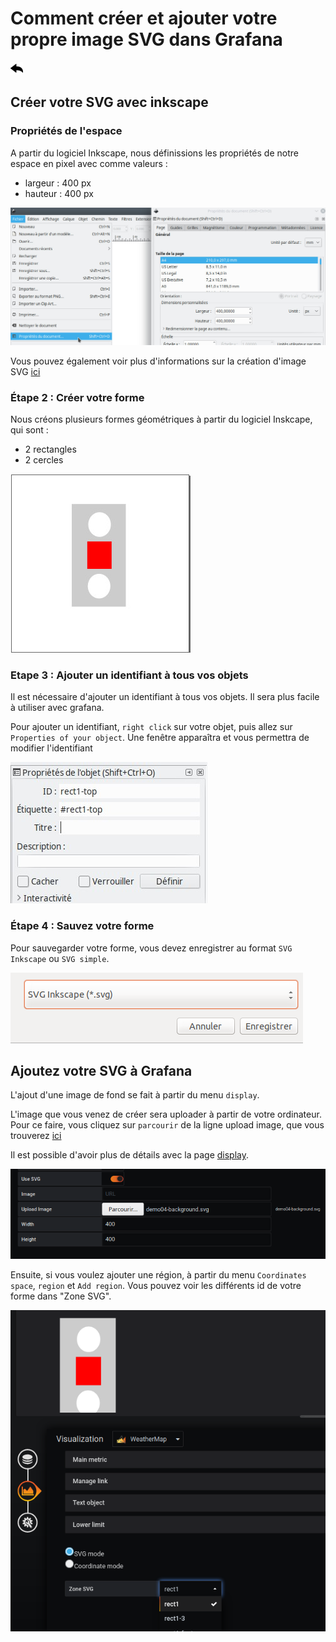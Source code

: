 # Comment créer et ajouter votre propre image SVG dans Grafana

[![](../../screenshots/other/Go-back.png)](README.md)

## Créer votre SVG avec inkscape

### Propriétés de l'espace

A partir du logiciel Inkscape, nous définissions les propriétés de notre espace en pixel avec comme valeurs :

- largeur : 400 px
- hauteur : 400 px

![Inkscape](./../../screenshots/demo/tutorial04/inkscape-proprietes.jpg)

Vous pouvez également voir plus d'informations sur la création d'image SVG [ici](../appendix/svg.md)

### Étape 2 : Créer votre forme

Nous créons plusieurs formes géométriques à partir du logiciel Inskcape, qui sont :

- 2 rectangles
- 2 cercles

![Inkscape](./../../screenshots/demo/tutorial04/shapes.jpg)

### Etape 3 : Ajouter un identifiant à tous vos objets

Il est nécessaire d'ajouter un identifiant à tous vos objets. Il sera plus facile à utiliser avec grafana.

Pour ajouter un identifiant, `right click` sur votre objet, puis allez sur `Properties of your object`. Une fenêtre apparaîtra et vous permettra de modifier l'identifiant

![Propriete](./../../screenshots/demo/tutorial04/inkscape-id.jpg)

### Étape 4 : Sauvez votre forme

Pour sauvegarder votre forme, vous devez enregistrer au format `SVG Inkscape` ou `SVG simple`.

![Enregistrer](./../../screenshots/demo/tutorial04/enregistrer.png)

## Ajoutez votre SVG à Grafana

L'ajout d'une image de fond se fait à partir du menu `display`.

L'image que vous venez de créer sera uploader à partir de votre ordinateur. Pour ce faire, vous cliquez sur `parcourir` de la ligne upload image, que vous trouverez [ici](../../resource/demo04-background.svg)

Il est possible d'avoir plus de détails avec la page [display](../editor/display.md).

![Enregistrer](./../../screenshots/demo/tutorial04/DisplaySVG.png)

Ensuite, si vous voulez ajouter une région, à partir du menu `Coordinates space`, `region` et `Add region`. Vous pouvez voir les différents id de votre forme dans "Zone SVG".

![Enregistrer](./../../screenshots/demo/tutorial04/Region.png)
